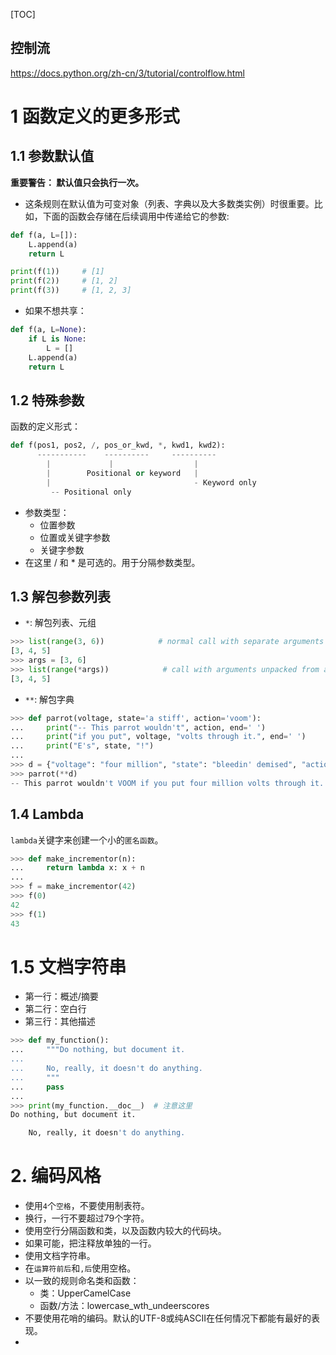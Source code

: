 [TOC]

控制流
---
https://docs.python.org/zh-cn/3/tutorial/controlflow.html

# 1 函数定义的更多形式
## 1.1 参数默认值
**重要警告： 默认值只会执行一次。**
* 这条规则在默认值为可变对象（列表、字典以及大多数类实例）时很重要。比如，下面的函数会存储在后续调用中传递给它的参数:
```python
def f(a, L=[]):
    L.append(a)
    return L

print(f(1))     # [1]
print(f(2))     # [1, 2]
print(f(3))     # [1, 2, 3]
```

* 如果不想共享：
```python
def f(a, L=None):
    if L is None:
        L = []
    L.append(a)
    return L
```

## 1.2 特殊参数
函数的定义形式：
```python
def f(pos1, pos2, /, pos_or_kwd, *, kwd1, kwd2):
      -----------    ----------     ----------
        |             |                  |
        |        Positional or keyword   |
        |                                - Keyword only
         -- Positional only
```
* 参数类型：
  * 位置参数
  * 位置或关键字参数
  * 关键字参数
* 在这里 / 和 * 是可选的。用于分隔参数类型。

## 1.3 解包参数列表
* `*`: 解包列表、元组
```python
>>> list(range(3, 6))            # normal call with separate arguments
[3, 4, 5]
>>> args = [3, 6]
>>> list(range(*args))            # call with arguments unpacked from a list
[3, 4, 5]
```
* `**`: 解包字典
```python
>>> def parrot(voltage, state='a stiff', action='voom'):
...     print("-- This parrot wouldn't", action, end=' ')
...     print("if you put", voltage, "volts through it.", end=' ')
...     print("E's", state, "!")
...
>>> d = {"voltage": "four million", "state": "bleedin' demised", "action": "VOOM"}
>>> parrot(**d)
-- This parrot wouldn't VOOM if you put four million volts through it. E's bleedin' demised !
```

## 1.4 Lambda 
`lambda`关键字来创建一个小的`匿名函数`。
```python
>>> def make_incrementor(n):
...     return lambda x: x + n
...
>>> f = make_incrementor(42)
>>> f(0)
42
>>> f(1)
43
```

# 1.5 文档字符串
* 第一行：概述/摘要
* 第二行：空白行
* 第三行：其他描述
```python
>>> def my_function():
...     """Do nothing, but document it.
...
...     No, really, it doesn't do anything.
...     """
...     pass
...
>>> print(my_function.__doc__)  # 注意这里
Do nothing, but document it.

    No, really, it doesn't do anything.
```

# 2. 编码风格
* 使用`4`个`空格`，不要使用制表符。
* 换行，一行不要超过79个字符。
* 使用空行分隔函数和类，以及函数内较大的代码块。
* 如果可能，把注释放单独的一行。
* 使用文档字符串。
* 在`运算符前后`和`,后`使用空格。
* 以一致的规则命名类和函数：
  * 类：UpperCamelCase
  * 函数/方法：lowercase_wth_undeerscores
* 不要使用花哨的编码。默认的UTF-8或纯ASCII在任何情况下都能有最好的表现。
* 